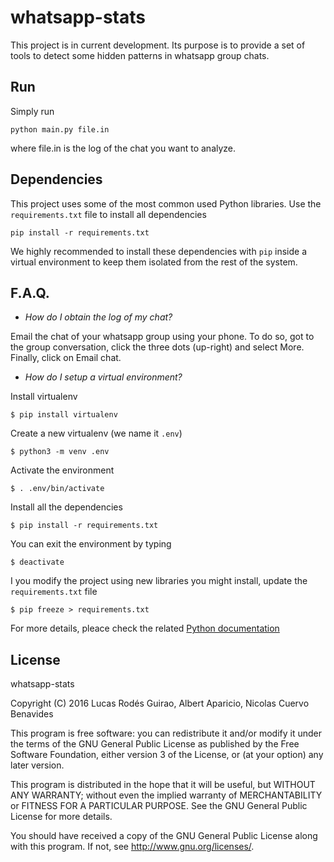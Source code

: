 # whatsapp-stats

This project is in current development. Its purpose is to provide a set of
tools to detect some hidden patterns in whatsapp group chats.

## Run

Simply run

`python main.py file.in`

where file.in is the log of the chat you want to analyze.

## Dependencies

This project uses some of the most common used Python libraries. Use the `requirements.txt` file to install all dependencies

`pip install -r requirements.txt`

We highly recommended to install these dependencies with `pip` inside a virtual environment to keep them isolated from the rest of the system.


## F.A.Q.

- *How do I obtain the log of my chat?*

Email the chat of your whatsapp group using your phone. To do so, got to the
group conversation, click the three dots (up-right) and select More. Finally,
click on Email chat.


- *How do I setup a virtual environment?*

Install virtualenv

`$ pip install virtualenv`

Create a new virtualenv (we name it `.env`)

`$ python3 -m venv .env`

Activate the environment

`$ . .env/bin/activate`

Install all the dependencies

`$ pip install -r requirements.txt`

You can exit the environment by typing

`$ deactivate`

I you modify the project using new libraries you might install, update the `requirements.txt` file

`$ pip freeze > requirements.txt`

For more details, pleace check the related [Python documentation](http://docs.python-guide.org/en/latest/dev/virtualenvs/)
## License

whatsapp-stats

Copyright (C) 2016  Lucas Rodés Guirao, Albert Aparicio, Nicolas Cuervo Benavides

This program is free software: you can redistribute it and/or modify
it under the terms of the GNU General Public License as published by
the Free Software Foundation, either version 3 of the License, or
(at your option) any later version.

This program is distributed in the hope that it will be useful,
but WITHOUT ANY WARRANTY; without even the implied warranty of
MERCHANTABILITY or FITNESS FOR A PARTICULAR PURPOSE.  See the
GNU General Public License for more details.

You should have received a copy of the GNU General Public License
along with this program.  If not, see <http://www.gnu.org/licenses/>.
